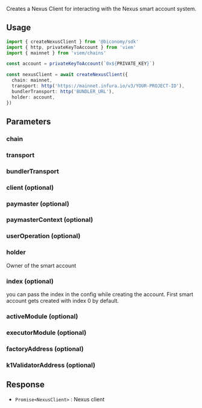 Creates a Nexus Client for interacting with the Nexus smart account system.

## Usage

```typescript
import { createNexusClient } from '@biconomy/sdk'
import { http, privateKeyToAccount } from 'viem'
import { mainnet } from 'viem/chains'

const account = privateKeyToAccount(`0x${PRIVATE_KEY}`)

const nexusClient = await createNexusClient({
  chain: mainnet,
  transport: http('https://mainnet.infura.io/v3/YOUR-PROJECT-ID'),
  bundlerTransport: http('BUNDLER_URL'),
  holder: account,
})

```
## Parameters

### chain 

### transport

### bundlerTransport

### client (optional)

### paymaster (optional)

### paymasterContext (optional)

### userOperation (optional)

### holder 
Owner of the smart account

### index (optional)

you can pass the index in the config while creating the account. First smart account gets created with index 0 by default.

### activeModule (optional)

### executorModule (optional)

### factoryAddress (optional)

### k1ValidatorAddress (optional)

## Response
- `Promise<NexusClient>` : Nexus client


